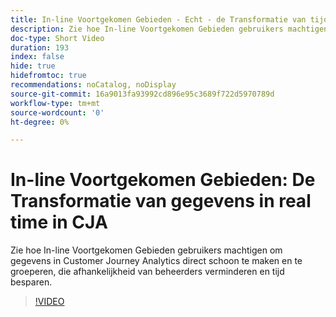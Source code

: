 ```yaml
---
title: In-line Voortgekomen Gebieden - Echt - de Transformatie van tijdgegevens in CJA
description: Zie hoe In-line Voortgekomen Gebieden gebruikers machtigen om gegevens in Customer Journey Analytics direct schoon te maken en te groeperen, die afhankelijkheid van beheerders verminderen en tijd besparen.
doc-type: Short Video
duration: 193
index: false
hide: true
hidefromtoc: true
recommendations: noCatalog, noDisplay
source-git-commit: 16a9013fa93992cd896e95c3689f722d5970789d
workflow-type: tm+mt
source-wordcount: '0'
ht-degree: 0%

---
```



# In-line Voortgekomen Gebieden: De Transformatie van gegevens in real time in CJA

Zie hoe In-line Voortgekomen Gebieden gebruikers machtigen om gegevens in Customer Journey Analytics direct schoon te maken en te groeperen, die afhankelijkheid van beheerders verminderen en tijd besparen.

<!-- 62_S102_3442449_192_inline-derived-fields-realtime-data-transformation-in-cja -->
>[!VIDEO](https://video.tv.adobe.com/v/3458362/?learn=on&enablevpops=true)
